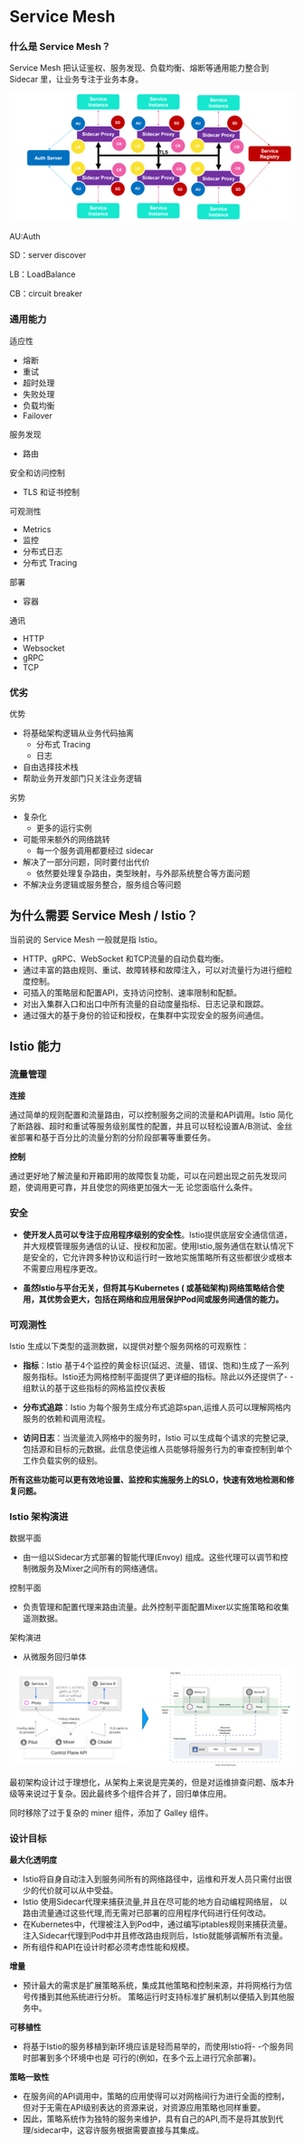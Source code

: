 # Service Mesh

### 什么是 Service Mesh？

Service Mesh 把认证鉴权、服务发现、负载均衡、熔断等通用能力整合到 Sidecar 里，让业务专注于业务本身。

![](assets/sidecar.png)



AU:Auth

SD：server discover

LB：LoadBalance

CB：circuit breaker



### 通用能力

适应性

* 熔断
* 重试
* 超时处理
* 失败处理
* 负载均衡
* Failover

服务发现

* 路由

安全和访问控制

* TLS 和证书控制

可观测性

* Metrics
* 监控
* 分布式日志
* 分布式 Tracing

部署

* 容器

通讯

* HTTP
* Websocket
* gRPC
* TCP



### 优劣

优势

* 将基础架构逻辑从业务代码抽离
  * 分布式 Tracing
  * 日志
* 自由选择技术栈
* 帮助业务开发部门只关注业务逻辑

劣势

* 复杂化
  * 更多的运行实例
* 可能带来额外的网络跳转
  * 每一个服务调用都要经过 sidecar
* 解决了一部分问题，同时要付出代价
  * 依然要处理复杂路由，类型映射，与外部系统整合等方面问题
* 不解决业务逻辑或服务整合，服务组合等问题



## 为什么需要 Service Mesh / Istio？

当前说的 Service Mesh 一般就是指 Istio。

* HTTP、gRPC、WebSocket 和TCP流量的自动负载均衡。
* 通过丰富的路由规则、重试、故障转移和故障注入，可以对流量行为进行细粒度控制。
* 可插入的策略层和配置API，支持访问控制、速率限制和配额。
* 对出入集群入口和出口中所有流量的自动度量指标、日志记录和跟踪。
* 通过强大的基于身份的验证和授权，在集群中实现安全的服务间通信。



## Istio 能力

### 流量管理

**连接**

通过简单的规则配置和流量路由，可以控制服务之间的流量和API调用。Istio 简化了断路器、超时和重试等服务级别属性的配置，并且可以轻松设置A/B测试、金丝雀部署和基于百分比的流量分割的分阶段部署等重要任务。

**控制**


通过更好地了解流量和开箱即用的故障恢复功能，可以在问题出现之前先发现问题，使调用更可靠，并且使您的网络更加强大一无 论您面临什么条件。

### 安全

* **使开发人员可以专注于应用程序级别的安全性**。Istio提供底层安全通信信道，并大规模管理服务通信的认证、授权和加密。使用lstio,服务通信在默认情况下是安全的，它允许跨多种协议和运行时一致地实施策略所有这些都很少或根本不需要应用程序更改。

* **虽然lstio与平台无关，但将其与Kubernetes ( 或基础架构)网络策略结合使用，其优势会更大，包括在网络和应用层保护Pod间或服务间通信的能力。**





### 可观测性

Istio 生成以下类型的遥测数据，以提供对整个服务网格的可观察性：

* **指标**：lstio 基于4个监控的黄金标识(延迟、流量、错误、饱和)生成了一系列服务指标。Istio还为网格控制平面提供了更详细的指标。除此以外还提供了- -组默认的基于这些指标的网格监控仪表板

* **分布式追踪**：Istio 为每个服务生成分布式追踪span,运维人员可以理解网格内服务的依赖和调用流程。

* **访问日志**：当流量流入网格中的服务时，Istio 可以生成每个请求的完整记录,包括源和目标的元数据。此信息使运维人员能够将服务行为的审查控制到单个工作负载实例的级别。

**所有这些功能可以更有效地设置、监控和实施服务上的SLO，快速有效地检测和修复问题。**



### Istio 架构演进

数据平面

* 由一组以Sidecar方式部署的智能代理(Envoy) 组成。这些代理可以调节和控制微服务及Mixer之间所有的网络通信。

控制平面

* 负责管理和配置代理来路由流量。此外控制平面配置Mixer以实施策略和收集遥测数据。

架构演进

* 从微服务回归单体



![](assets/istio-arch-upgrade.png)

最初架构设计过于理想化，从架构上来说是完美的，但是对运维排查问题、版本升级等来说过于复杂。因此最终多个组件合并了，回归单体应用。

同时移除了过于复杂的 miner 组件，添加了 Galley 组件。





### 设计目标

**最大化透明度**

* Istio将自身自动注入到服务间所有的网络路径中，运维和开发人员只需付出很少的代价就可以从中受益。
* lstio 使用Sidecar代理来捕获流量,并且在尽可能的地方自动编程网络层， 以路由流量通过这些代理,而无需对已部署的应用程序代码进行任何改动。
* 在Kubernetes中，代理被注入到Pod中，通过编写iptables规则来捕获流量。注入Sidecar代理到Pod中并且修改路由规则后，Istio就能够调解所有流量。
* 所有组件和API在设计时都必须考虑性能和规模。

**增量**

* 预计最大的需求是扩展策略系统，集成其他策略和控制来源，并将网格行为信号传播到其他系统进行分析。
  策略运行时支持标准扩展机制以便插入到其他服务中。

**可移植性**

* 将基于Istio的服务移植到新环境应该是轻而易举的，而使用Istio将- -个服务同时部署到多个环境中也是
  可行的(例如，在多个云上进行冗余部署)。

**策略一致性**

* 在服务间的API调用中，策略的应用使得可以对网格间行为进行全面的控制，但对于无需在API级别表达的资源来说，对资源应用策略也同样重要。
* 因此，策略系统作为独特的服务来维护，具有自己的API,而不是将其放到代理/sidecar中，这容许服务根据需要直接与其集成。



